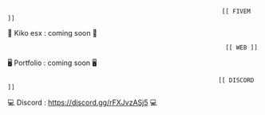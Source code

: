 
                                                                [[ FIVEM ]]
         


🐌 Kiko esx : coming soon 🐌


                                                                 [[ WEB ]]
        


🖥 Portfolio : coming soon 🖥



                                                               [[ DISCORD ]]
       


💻 Discord : https://discord.gg/rFXJvzASj5 💻
